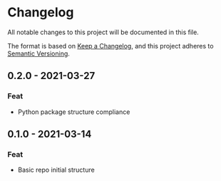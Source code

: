 # Changelog
All notable changes to this project will be documented in this file.

The format is based on [Keep a Changelog](https://keepachangelog.com/en/1.0.0/),
and this project adheres to [Semantic Versioning](https://semver.org/spec/v2.0.0.html).

## 0.2.0 - 2021-03-27
### Feat
- Python package structure compliance

## 0.1.0 - 2021-03-14
### Feat
- Basic repo initial structure
